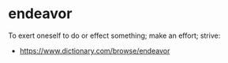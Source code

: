 # endeavor
To exert oneself to do or effect something; make an effort; strive: 
- https://www.dictionary.com/browse/endeavor

